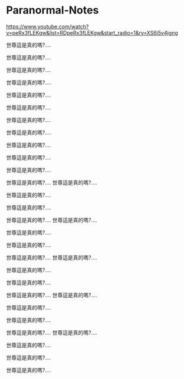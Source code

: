 # Paranormal-Notes

https://www.youtube.com/watch?v=peRx3fLEKgw&list=RDpeRx3fLEKgw&start_radio=1&rv=XS6i5v4jgng


世尊這是真的嗎?.…

世尊這是真的嗎?.…

世尊這是真的嗎?.…

世尊這是真的嗎?.…

世尊這是真的嗎?.…

世尊這是真的嗎?.…

世尊這是真的嗎?.…

世尊這是真的嗎?.…

世尊這是真的嗎?.…

世尊這是真的嗎?.…

世尊這是真的嗎?.…

世尊這是真的嗎?.…
世尊這是真的嗎?.…

世尊這是真的嗎?.…

世尊這是真的嗎?.…

世尊這是真的嗎?.…
世尊這是真的嗎?.…

世尊這是真的嗎?.…

世尊這是真的嗎?.…

世尊這是真的嗎?.…
世尊這是真的嗎?.…

世尊這是真的嗎?.…

世尊這是真的嗎?.…

世尊這是真的嗎?.…
世尊這是真的嗎?.…

世尊這是真的嗎?.…

世尊這是真的嗎?.…

世尊這是真的嗎?.…
世尊這是真的嗎?.…

世尊這是真的嗎?.…

世尊這是真的嗎?.…

世尊這是真的嗎?.…
